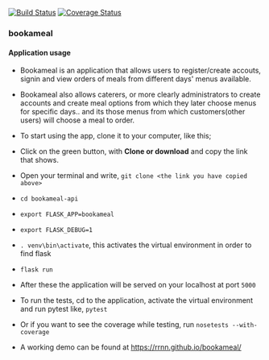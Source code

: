 [![Build Status](https://travis-ci.org/RrNn/bookameal-api.svg?branch=flask-api-%23157243446)](https://travis-ci.org/RrNn/bookameal-api)
[![Coverage Status](https://coveralls.io/repos/github/RrNn/bookameal-api/badge.svg?branch=ft-flask-api-swagg-docs-157273805)](https://coveralls.io/github/RrNn/bookameal-api?branch=ft-flask-api-swagg-docs-157273805)


### bookameal
#### Application usage
* Bookameal is an application that allows users to register/create accouts, signin and view orders of meals from different days' menus available.
* Bookameal also allows caterers, or more clearly administrators to create accounts and create meal options from which they later choose menus for specific days.. and its those menus from which customers(other users) will choose a meal to order.

* To start using the app, clone it to your computer, like this;
* Click on the green button, with **Clone or download** and copy the link that shows.
* Open your terminal and write, `git clone <the link you have copied above>`
* `cd bookameal-api`
* `export FLASK_APP=bookameal`
* `export FLASK_DEBUG=1`
* `. venv\bin\activate`, this activates the virtual environment in order to find flask
* `flask run`
* After these the application will be served on your localhost at port `5000`

* To run the tests, cd to the application, activate the virtual environment and run pytest like, `pytest`
* Or if you want to see the coverage while testing, run `nosetests --with-coverage`

* A working demo can be found at https://rrnn.github.io/bookameal/